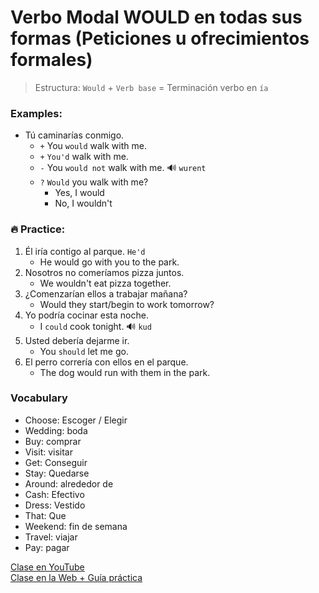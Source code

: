 # Verbo Modal WOULD en todas sus formas (Peticiones u ofrecimientos formales)

> Estructura: `Would` + `Verb base` = Terminación verbo en `ía`   

### Examples: 
- Tú caminarías conmigo. 
	- `+` You `would` walk with me.
	- `+` `You'd` walk with me. 
	- `-` You `would not` walk with me. 🔊  `wurent`
	- `?` `Would` you walk with me?
		- Yes, I would
		- No, I wouldn't

### 🔥 Practice:
1. Él iría contigo al parque. `He'd`
	- He would go with you to the park. 
2. Nosotros no comeríamos pizza juntos.
	- We wouldn't eat pizza together. 
3. ¿Comenzarían ellos a trabajar mañana?
	- Would they start/begin to work tomorrow?
4. Yo podría cocinar esta noche.
	- I `could` cook tonight. 🔊 `kud`
5. Usted debería dejarme ir.
	- You `should` let me go.
6. El perro correría con ellos en el parque.
	- The dog would run with them in the park.


### Vocabulary
- Choose: Escoger / Elegir 
- Wedding: boda
- Buy: comprar
- Visit: visitar 
- Get: Conseguir
- Stay: Quedarse 
- Around: alrededor de 
- Cash: Efectivo 
- Dress: Vestido
- That: Que
- Weekend: fin de semana 
- Travel: viajar 
- Pay: pagar 

[Clase en YouTube](https://www.youtube.com/watch?v=VamVLuoEAZ0&list=PLgrNDDl9MxYmUmf19zPiljdg8FKIRmP78&index=36)  
[Clase en la Web + Guía práctica](https://www.pacho8a.com/ingl%C3%A9s/curso-ingl%C3%A9s-nivel-b%C3%A1sico/lecci%C3%B3n-31/)